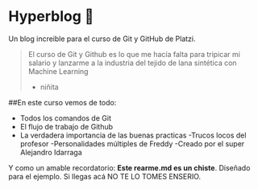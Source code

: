 # Hyperblog 🥶
Un blog increible para el curso de Git y GitHub de Platzi.
>El curso de Git y  Github es lo que me hacía falta para tripicar mi salario y lanzarme a la industria del tejido de lana sintética con Machine Learning
> - niñita

##En este curso vemos de todo:
- Todos los comandos de Git
- El flujo de trabajo de Github
- La verdadera importancia de las buenas practicas
-Trucos locos del profesor
-Personalidades múltiples de Freddy
-Creado por el super Alejandro Idarraga

Y como un amable recordatorio: **Este rearme.md es un chiste**. Diseñado para el ejemplo. Si llegas acá NO TE LO TOMES ENSERIO.
